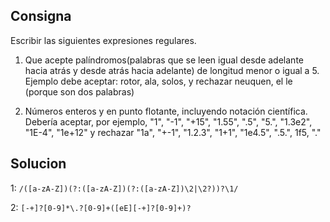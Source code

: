 ## Consigna

Escribir las siguientes expresiones regulares. 

1) Que acepte palíndromos(palabras que se leen igual desde adelante hacia atrás y desde atrás hacia adelante) de longitud menor o igual a 5. 
Ejemplo debe aceptar: rotor, ala, solos, 
y rechazar neuquen, el le (porque son dos palabras) 

2) Números enteros y en punto flotante, incluyendo notación científica. Debería aceptar, por ejemplo, "1", "-1", "+15", "1.55", ".5", "5.", "1.3e2", "1E-4", "1e+12" y rechazar "1a", "+-1", "1.2.3", "1+1", "1e4.5", ".5.", 1f5, "."


## Solucion

1:
```/([a-zA-Z])(?:([a-zA-Z])(?:([a-zA-Z])\2|\2?))?\1/```

2:
```[-+]?[0-9]*\.?[0-9]+([eE][-+]?[0-9]+)? ```